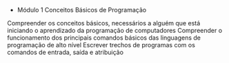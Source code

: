 * Módulo 1
Conceitos Básicos de Programação

Compreender os conceitos básicos, necessários a alguém que está iniciando o aprendizado da programação de computadores 
Compreender o funcionamento dos principais comandos básicos das linguagens de programação de alto nível
Escrever trechos de programas com os comandos de entrada, saída e atribuição
